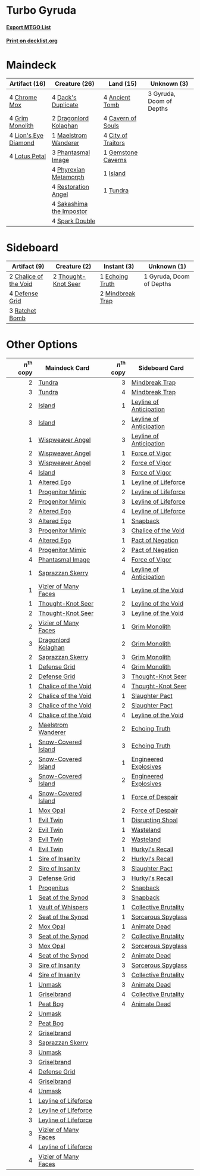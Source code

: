 # Turbo Gyruda

#### [Export MTGO List](../collection/Turbo%20Gyruda/Turbo%20Gyruda.txt)
#### [Print on decklist.org](http://decklist.org/?deckmain=4%09Ancient%20Tomb%0A4%09Cavern%20of%20Souls%0A4%09Chrome%20Mox%0A4%09City%20of%20Traitors%0A4%09Dack's%20Duplicate%0A2%09Dragonlord%20Kolaghan%0A1%09Gemstone%20Caverns%0A4%09Grim%20Monolith%0A3%09Gyruda,%20Doom%20of%20Depths%0A1%09Island%0A4%09Lion's%20Eye%20Diamond%0A4%09Lotus%20Petal%0A1%09Maelstrom%20Wanderer%0A3%09Phantasmal%20Image%0A4%09Phyrexian%20Metamorph%0A4%09Restoration%20Angel%0A4%09Sakashima%20the%20Impostor%0A4%09Spark%20Double%0A1%09Tundra&deckside=2%09Chalice%20of%20the%20Void%0A4%09Defense%20Grid%0A1%09Echoing%20Truth%0A1%09Gyruda,%20Doom%20of%20Depths%0A2%09Mindbreak%20Trap%0A3%09Ratchet%20Bomb%0A2%09Thought-Knot%20Seer)
# Maindeck

|                                        Artifact (16)                                        |                                          Creature (26)                                           |                                          Land (15)                                          |      Unknown (3)       |
|---------------------------------------------------------------------------------------------|--------------------------------------------------------------------------------------------------|---------------------------------------------------------------------------------------------|------------------------|
|4 [Chrome Mox](http://gatherer.wizards.com/Pages/Card/Details.aspx?multiverseid=413761)      |4 [Dack's Duplicate](http://gatherer.wizards.com/Pages/Card/Details.aspx?multiverseid=382245)     |4 [Ancient Tomb](http://gatherer.wizards.com/Pages/Card/Details.aspx?multiverseid=409567)    |3 Gyruda, Doom of Depths|
|4 [Grim Monolith](http://gatherer.wizards.com/Pages/Card/Details.aspx?multiverseid=12626)    |2 [Dragonlord Kolaghan](http://gatherer.wizards.com/Pages/Card/Details.aspx?multiverseid=394548)  |4 [Cavern of Souls](http://gatherer.wizards.com/Pages/Card/Details.aspx?multiverseid=278058) |                        |
|4 [Lion's Eye Diamond](http://gatherer.wizards.com/Pages/Card/Details.aspx?multiverseid=3255)|1 [Maelstrom Wanderer](http://gatherer.wizards.com/Pages/Card/Details.aspx?multiverseid=338447)   |4 [City of Traitors](http://gatherer.wizards.com/Pages/Card/Details.aspx?multiverseid=6168)  |                        |
|4 [Lotus Petal](http://gatherer.wizards.com/Pages/Card/Details.aspx?multiverseid=420602)     |3 [Phantasmal Image](http://gatherer.wizards.com/Pages/Card/Details.aspx?multiverseid=220099)     |1 [Gemstone Caverns](http://gatherer.wizards.com/Pages/Card/Details.aspx?multiverseid=122094)|                        |
|                                                                                             |4 [Phyrexian Metamorph](http://gatherer.wizards.com/Pages/Card/Details.aspx?multiverseid=214375)  |1 [Island](http://gatherer.wizards.com/Pages/Card/Details.aspx?multiverseid=439857)          |                        |
|                                                                                             |4 [Restoration Angel](http://gatherer.wizards.com/Pages/Card/Details.aspx?multiverseid=240096)    |1 [Tundra](http://gatherer.wizards.com/Pages/Card/Details.aspx?multiverseid=885)             |                        |
|                                                                                             |4 [Sakashima the Impostor](http://gatherer.wizards.com/Pages/Card/Details.aspx?multiverseid=74509)|                                                                                             |                        |
|                                                                                             |4 [Spark Double](http://gatherer.wizards.com/Pages/Card/Details.aspx?multiverseid=460995)         |                                                                                             |                        |


# Sideboard

|                                          Artifact (9)                                          |                                         Creature (2)                                         |                                        Instant (3)                                        |      Unknown (1)       |
|------------------------------------------------------------------------------------------------|----------------------------------------------------------------------------------------------|-------------------------------------------------------------------------------------------|------------------------|
|2 [Chalice of the Void](http://gatherer.wizards.com/Pages/Card/Details.aspx?multiverseid=442211)|2 [Thought-Knot Seer](http://gatherer.wizards.com/Pages/Card/Details.aspx?multiverseid=407519)|1 [Echoing Truth](http://gatherer.wizards.com/Pages/Card/Details.aspx?multiverseid=405212) |1 Gyruda, Doom of Depths|
|4 [Defense Grid](http://gatherer.wizards.com/Pages/Card/Details.aspx?multiverseid=45481)        |                                                                                              |2 [Mindbreak Trap](http://gatherer.wizards.com/Pages/Card/Details.aspx?multiverseid=197532)|                        |
|3 [Ratchet Bomb](http://gatherer.wizards.com/Pages/Card/Details.aspx?multiverseid=370623)       |                                                                                              |                                                                                           |                        |


# Other Options

|*n*<sup>th</sup> copy|                                         Maindeck Card                                         |*n*<sup>th</sup> copy|                                          Sideboard Card                                          |
|--------------------:|-----------------------------------------------------------------------------------------------|--------------------:|--------------------------------------------------------------------------------------------------|
|                    2|[Tundra](http://gatherer.wizards.com/Pages/Card/Details.aspx?multiverseid=885)                 |                    3|[Mindbreak Trap](http://gatherer.wizards.com/Pages/Card/Details.aspx?multiverseid=197532)         |
|                    3|[Tundra](http://gatherer.wizards.com/Pages/Card/Details.aspx?multiverseid=885)                 |                    4|[Mindbreak Trap](http://gatherer.wizards.com/Pages/Card/Details.aspx?multiverseid=197532)         |
|                    2|[Island](http://gatherer.wizards.com/Pages/Card/Details.aspx?multiverseid=439857)              |                    1|[Leyline of Anticipation](http://gatherer.wizards.com/Pages/Card/Details.aspx?multiverseid=205008)|
|                    3|[Island](http://gatherer.wizards.com/Pages/Card/Details.aspx?multiverseid=439857)              |                    2|[Leyline of Anticipation](http://gatherer.wizards.com/Pages/Card/Details.aspx?multiverseid=205008)|
|                    1|[Wispweaver Angel](http://gatherer.wizards.com/Pages/Card/Details.aspx?multiverseid=417608)    |                    3|[Leyline of Anticipation](http://gatherer.wizards.com/Pages/Card/Details.aspx?multiverseid=205008)|
|                    2|[Wispweaver Angel](http://gatherer.wizards.com/Pages/Card/Details.aspx?multiverseid=417608)    |                    1|[Force of Vigor](http://gatherer.wizards.com/Pages/Card/Details.aspx?multiverseid=464113)         |
|                    3|[Wispweaver Angel](http://gatherer.wizards.com/Pages/Card/Details.aspx?multiverseid=417608)    |                    2|[Force of Vigor](http://gatherer.wizards.com/Pages/Card/Details.aspx?multiverseid=464113)         |
|                    4|[Island](http://gatherer.wizards.com/Pages/Card/Details.aspx?multiverseid=439857)              |                    3|[Force of Vigor](http://gatherer.wizards.com/Pages/Card/Details.aspx?multiverseid=464113)         |
|                    1|[Altered Ego](http://gatherer.wizards.com/Pages/Card/Details.aspx?multiverseid=410005)         |                    1|[Leyline of Lifeforce](http://gatherer.wizards.com/Pages/Card/Details.aspx?multiverseid=107695)   |
|                    1|[Progenitor Mimic](http://gatherer.wizards.com/Pages/Card/Details.aspx?multiverseid=420833)    |                    2|[Leyline of Lifeforce](http://gatherer.wizards.com/Pages/Card/Details.aspx?multiverseid=107695)   |
|                    2|[Progenitor Mimic](http://gatherer.wizards.com/Pages/Card/Details.aspx?multiverseid=420833)    |                    3|[Leyline of Lifeforce](http://gatherer.wizards.com/Pages/Card/Details.aspx?multiverseid=107695)   |
|                    2|[Altered Ego](http://gatherer.wizards.com/Pages/Card/Details.aspx?multiverseid=410005)         |                    4|[Leyline of Lifeforce](http://gatherer.wizards.com/Pages/Card/Details.aspx?multiverseid=107695)   |
|                    3|[Altered Ego](http://gatherer.wizards.com/Pages/Card/Details.aspx?multiverseid=410005)         |                    1|[Snapback](http://gatherer.wizards.com/Pages/Card/Details.aspx?multiverseid=108897)               |
|                    3|[Progenitor Mimic](http://gatherer.wizards.com/Pages/Card/Details.aspx?multiverseid=420833)    |                    3|[Chalice of the Void](http://gatherer.wizards.com/Pages/Card/Details.aspx?multiverseid=442211)    |
|                    4|[Altered Ego](http://gatherer.wizards.com/Pages/Card/Details.aspx?multiverseid=410005)         |                    1|[Pact of Negation](http://gatherer.wizards.com/Pages/Card/Details.aspx?multiverseid=442057)       |
|                    4|[Progenitor Mimic](http://gatherer.wizards.com/Pages/Card/Details.aspx?multiverseid=420833)    |                    2|[Pact of Negation](http://gatherer.wizards.com/Pages/Card/Details.aspx?multiverseid=442057)       |
|                    4|[Phantasmal Image](http://gatherer.wizards.com/Pages/Card/Details.aspx?multiverseid=220099)    |                    4|[Force of Vigor](http://gatherer.wizards.com/Pages/Card/Details.aspx?multiverseid=464113)         |
|                    1|[Saprazzan Skerry](http://gatherer.wizards.com/Pages/Card/Details.aspx?multiverseid=19643)     |                    4|[Leyline of Anticipation](http://gatherer.wizards.com/Pages/Card/Details.aspx?multiverseid=205008)|
|                    1|[Vizier of Many Faces](http://gatherer.wizards.com/Pages/Card/Details.aspx?multiverseid=426776)|                    1|[Leyline of the Void](http://gatherer.wizards.com/Pages/Card/Details.aspx?multiverseid=107682)    |
|                    1|[Thought-Knot Seer](http://gatherer.wizards.com/Pages/Card/Details.aspx?multiverseid=407519)   |                    2|[Leyline of the Void](http://gatherer.wizards.com/Pages/Card/Details.aspx?multiverseid=107682)    |
|                    2|[Thought-Knot Seer](http://gatherer.wizards.com/Pages/Card/Details.aspx?multiverseid=407519)   |                    3|[Leyline of the Void](http://gatherer.wizards.com/Pages/Card/Details.aspx?multiverseid=107682)    |
|                    2|[Vizier of Many Faces](http://gatherer.wizards.com/Pages/Card/Details.aspx?multiverseid=426776)|                    1|[Grim Monolith](http://gatherer.wizards.com/Pages/Card/Details.aspx?multiverseid=12626)           |
|                    3|[Dragonlord Kolaghan](http://gatherer.wizards.com/Pages/Card/Details.aspx?multiverseid=394548) |                    2|[Grim Monolith](http://gatherer.wizards.com/Pages/Card/Details.aspx?multiverseid=12626)           |
|                    2|[Saprazzan Skerry](http://gatherer.wizards.com/Pages/Card/Details.aspx?multiverseid=19643)     |                    3|[Grim Monolith](http://gatherer.wizards.com/Pages/Card/Details.aspx?multiverseid=12626)           |
|                    1|[Defense Grid](http://gatherer.wizards.com/Pages/Card/Details.aspx?multiverseid=45481)         |                    4|[Grim Monolith](http://gatherer.wizards.com/Pages/Card/Details.aspx?multiverseid=12626)           |
|                    2|[Defense Grid](http://gatherer.wizards.com/Pages/Card/Details.aspx?multiverseid=45481)         |                    3|[Thought-Knot Seer](http://gatherer.wizards.com/Pages/Card/Details.aspx?multiverseid=407519)      |
|                    1|[Chalice of the Void](http://gatherer.wizards.com/Pages/Card/Details.aspx?multiverseid=442211) |                    4|[Thought-Knot Seer](http://gatherer.wizards.com/Pages/Card/Details.aspx?multiverseid=407519)      |
|                    2|[Chalice of the Void](http://gatherer.wizards.com/Pages/Card/Details.aspx?multiverseid=442211) |                    1|[Slaughter Pact](http://gatherer.wizards.com/Pages/Card/Details.aspx?multiverseid=130704)         |
|                    3|[Chalice of the Void](http://gatherer.wizards.com/Pages/Card/Details.aspx?multiverseid=442211) |                    2|[Slaughter Pact](http://gatherer.wizards.com/Pages/Card/Details.aspx?multiverseid=130704)         |
|                    4|[Chalice of the Void](http://gatherer.wizards.com/Pages/Card/Details.aspx?multiverseid=442211) |                    4|[Leyline of the Void](http://gatherer.wizards.com/Pages/Card/Details.aspx?multiverseid=107682)    |
|                    2|[Maelstrom Wanderer](http://gatherer.wizards.com/Pages/Card/Details.aspx?multiverseid=338447)  |                    2|[Echoing Truth](http://gatherer.wizards.com/Pages/Card/Details.aspx?multiverseid=405212)          |
|                    1|[Snow-Covered Island](http://gatherer.wizards.com/Pages/Card/Details.aspx?multiverseid=121130) |                    3|[Echoing Truth](http://gatherer.wizards.com/Pages/Card/Details.aspx?multiverseid=405212)          |
|                    2|[Snow-Covered Island](http://gatherer.wizards.com/Pages/Card/Details.aspx?multiverseid=121130) |                    1|[Engineered Explosives](http://gatherer.wizards.com/Pages/Card/Details.aspx?multiverseid=50139)   |
|                    3|[Snow-Covered Island](http://gatherer.wizards.com/Pages/Card/Details.aspx?multiverseid=121130) |                    2|[Engineered Explosives](http://gatherer.wizards.com/Pages/Card/Details.aspx?multiverseid=50139)   |
|                    4|[Snow-Covered Island](http://gatherer.wizards.com/Pages/Card/Details.aspx?multiverseid=121130) |                    1|[Force of Despair](http://gatherer.wizards.com/Pages/Card/Details.aspx?multiverseid=464041)       |
|                    1|[Mox Opal](http://gatherer.wizards.com/Pages/Card/Details.aspx?multiverseid=397719)            |                    2|[Force of Despair](http://gatherer.wizards.com/Pages/Card/Details.aspx?multiverseid=464041)       |
|                    1|[Evil Twin](http://gatherer.wizards.com/Pages/Card/Details.aspx?multiverseid=446190)           |                    1|[Disrupting Shoal](http://gatherer.wizards.com/Pages/Card/Details.aspx?multiverseid=74128)        |
|                    2|[Evil Twin](http://gatherer.wizards.com/Pages/Card/Details.aspx?multiverseid=446190)           |                    1|[Wasteland](http://gatherer.wizards.com/Pages/Card/Details.aspx?multiverseid=413790)              |
|                    3|[Evil Twin](http://gatherer.wizards.com/Pages/Card/Details.aspx?multiverseid=446190)           |                    2|[Wasteland](http://gatherer.wizards.com/Pages/Card/Details.aspx?multiverseid=413790)              |
|                    4|[Evil Twin](http://gatherer.wizards.com/Pages/Card/Details.aspx?multiverseid=446190)           |                    1|[Hurkyl's Recall](http://gatherer.wizards.com/Pages/Card/Details.aspx?multiverseid=135260)        |
|                    1|[Sire of Insanity](http://gatherer.wizards.com/Pages/Card/Details.aspx?multiverseid=369068)    |                    2|[Hurkyl's Recall](http://gatherer.wizards.com/Pages/Card/Details.aspx?multiverseid=135260)        |
|                    2|[Sire of Insanity](http://gatherer.wizards.com/Pages/Card/Details.aspx?multiverseid=369068)    |                    3|[Slaughter Pact](http://gatherer.wizards.com/Pages/Card/Details.aspx?multiverseid=130704)         |
|                    3|[Defense Grid](http://gatherer.wizards.com/Pages/Card/Details.aspx?multiverseid=45481)         |                    3|[Hurkyl's Recall](http://gatherer.wizards.com/Pages/Card/Details.aspx?multiverseid=135260)        |
|                    1|[Progenitus](http://gatherer.wizards.com/Pages/Card/Details.aspx?multiverseid=179496)          |                    2|[Snapback](http://gatherer.wizards.com/Pages/Card/Details.aspx?multiverseid=108897)               |
|                    1|[Seat of the Synod](http://gatherer.wizards.com/Pages/Card/Details.aspx?multiverseid=420940)   |                    3|[Snapback](http://gatherer.wizards.com/Pages/Card/Details.aspx?multiverseid=108897)               |
|                    1|[Vault of Whispers](http://gatherer.wizards.com/Pages/Card/Details.aspx?multiverseid=205313)   |                    1|[Collective Brutality](http://gatherer.wizards.com/Pages/Card/Details.aspx?multiverseid=414380)   |
|                    2|[Seat of the Synod](http://gatherer.wizards.com/Pages/Card/Details.aspx?multiverseid=420940)   |                    1|[Sorcerous Spyglass](http://gatherer.wizards.com/Pages/Card/Details.aspx?multiverseid=435407)     |
|                    2|[Mox Opal](http://gatherer.wizards.com/Pages/Card/Details.aspx?multiverseid=397719)            |                    1|[Animate Dead](http://gatherer.wizards.com/Pages/Card/Details.aspx?multiverseid=645)              |
|                    3|[Seat of the Synod](http://gatherer.wizards.com/Pages/Card/Details.aspx?multiverseid=420940)   |                    2|[Collective Brutality](http://gatherer.wizards.com/Pages/Card/Details.aspx?multiverseid=414380)   |
|                    3|[Mox Opal](http://gatherer.wizards.com/Pages/Card/Details.aspx?multiverseid=397719)            |                    2|[Sorcerous Spyglass](http://gatherer.wizards.com/Pages/Card/Details.aspx?multiverseid=435407)     |
|                    4|[Seat of the Synod](http://gatherer.wizards.com/Pages/Card/Details.aspx?multiverseid=420940)   |                    2|[Animate Dead](http://gatherer.wizards.com/Pages/Card/Details.aspx?multiverseid=645)              |
|                    3|[Sire of Insanity](http://gatherer.wizards.com/Pages/Card/Details.aspx?multiverseid=369068)    |                    3|[Sorcerous Spyglass](http://gatherer.wizards.com/Pages/Card/Details.aspx?multiverseid=435407)     |
|                    4|[Sire of Insanity](http://gatherer.wizards.com/Pages/Card/Details.aspx?multiverseid=369068)    |                    3|[Collective Brutality](http://gatherer.wizards.com/Pages/Card/Details.aspx?multiverseid=414380)   |
|                    1|[Unmask](http://gatherer.wizards.com/Pages/Card/Details.aspx?multiverseid=19829)               |                    3|[Animate Dead](http://gatherer.wizards.com/Pages/Card/Details.aspx?multiverseid=645)              |
|                    1|[Griselbrand](http://gatherer.wizards.com/Pages/Card/Details.aspx?multiverseid=239995)         |                    4|[Collective Brutality](http://gatherer.wizards.com/Pages/Card/Details.aspx?multiverseid=414380)   |
|                    1|[Peat Bog](http://gatherer.wizards.com/Pages/Card/Details.aspx?multiverseid=19644)             |                    4|[Animate Dead](http://gatherer.wizards.com/Pages/Card/Details.aspx?multiverseid=645)              |
|                    2|[Unmask](http://gatherer.wizards.com/Pages/Card/Details.aspx?multiverseid=19829)               |                     |                                                                                                  |
|                    2|[Peat Bog](http://gatherer.wizards.com/Pages/Card/Details.aspx?multiverseid=19644)             |                     |                                                                                                  |
|                    2|[Griselbrand](http://gatherer.wizards.com/Pages/Card/Details.aspx?multiverseid=239995)         |                     |                                                                                                  |
|                    3|[Saprazzan Skerry](http://gatherer.wizards.com/Pages/Card/Details.aspx?multiverseid=19643)     |                     |                                                                                                  |
|                    3|[Unmask](http://gatherer.wizards.com/Pages/Card/Details.aspx?multiverseid=19829)               |                     |                                                                                                  |
|                    3|[Griselbrand](http://gatherer.wizards.com/Pages/Card/Details.aspx?multiverseid=239995)         |                     |                                                                                                  |
|                    4|[Defense Grid](http://gatherer.wizards.com/Pages/Card/Details.aspx?multiverseid=45481)         |                     |                                                                                                  |
|                    4|[Griselbrand](http://gatherer.wizards.com/Pages/Card/Details.aspx?multiverseid=239995)         |                     |                                                                                                  |
|                    4|[Unmask](http://gatherer.wizards.com/Pages/Card/Details.aspx?multiverseid=19829)               |                     |                                                                                                  |
|                    1|[Leyline of Lifeforce](http://gatherer.wizards.com/Pages/Card/Details.aspx?multiverseid=107695)|                     |                                                                                                  |
|                    2|[Leyline of Lifeforce](http://gatherer.wizards.com/Pages/Card/Details.aspx?multiverseid=107695)|                     |                                                                                                  |
|                    3|[Leyline of Lifeforce](http://gatherer.wizards.com/Pages/Card/Details.aspx?multiverseid=107695)|                     |                                                                                                  |
|                    3|[Vizier of Many Faces](http://gatherer.wizards.com/Pages/Card/Details.aspx?multiverseid=426776)|                     |                                                                                                  |
|                    4|[Leyline of Lifeforce](http://gatherer.wizards.com/Pages/Card/Details.aspx?multiverseid=107695)|                     |                                                                                                  |
|                    4|[Vizier of Many Faces](http://gatherer.wizards.com/Pages/Card/Details.aspx?multiverseid=426776)|                     |                                                                                                  |

